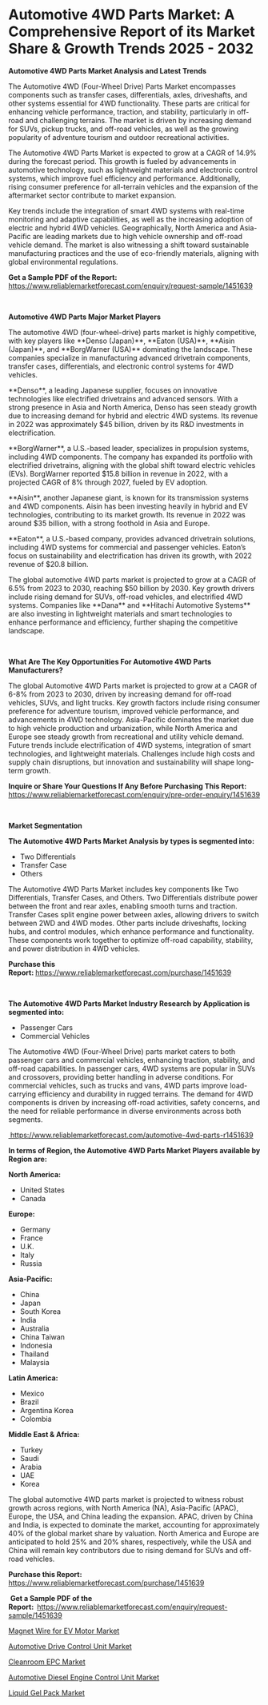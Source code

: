 <p><h1>Automotive 4WD Parts Market: A Comprehensive Report of its Market Share & Growth Trends 2025 - 2032</h1></p><p><strong>Automotive 4WD Parts Market Analysis and Latest Trends</strong></p>
<p><p>The Automotive 4WD (Four-Wheel Drive) Parts Market encompasses components such as transfer cases, differentials, axles, driveshafts, and other systems essential for 4WD functionality. These parts are critical for enhancing vehicle performance, traction, and stability, particularly in off-road and challenging terrains. The market is driven by increasing demand for SUVs, pickup trucks, and off-road vehicles, as well as the growing popularity of adventure tourism and outdoor recreational activities.</p><p>The Automotive 4WD Parts Market is expected to grow at a CAGR of 14.9% during the forecast period. This growth is fueled by advancements in automotive technology, such as lightweight materials and electronic control systems, which improve fuel efficiency and performance. Additionally, rising consumer preference for all-terrain vehicles and the expansion of the aftermarket sector contribute to market expansion.</p><p>Key trends include the integration of smart 4WD systems with real-time monitoring and adaptive capabilities, as well as the increasing adoption of electric and hybrid 4WD vehicles. Geographically, North America and Asia-Pacific are leading markets due to high vehicle ownership and off-road vehicle demand. The market is also witnessing a shift toward sustainable manufacturing practices and the use of eco-friendly materials, aligning with global environmental regulations.</p></p>
<p><strong>Get a Sample PDF of the Report:&nbsp;</strong> <a href="https://www.reliablemarketforecast.com/enquiry/request-sample/1451639?utm_campaign=950&utm_medium=2&utm_source=Github&utm_content=ia&utm_term=23012025&utm_id=automotive-4wd-parts">https://www.reliablemarketforecast.com/enquiry/request-sample/1451639</a></p>
<p>&nbsp;</p>
<p><strong>Automotive 4WD Parts Major Market Players</strong></p>
<p><p>The automotive 4WD (four-wheel-drive) parts market is highly competitive, with key players like **Denso (Japan)**, **Eaton (USA)**, **Aisin (Japan)**, and **BorgWarner (USA)** dominating the landscape. These companies specialize in manufacturing advanced drivetrain components, transfer cases, differentials, and electronic control systems for 4WD vehicles.</p><p>**Denso**, a leading Japanese supplier, focuses on innovative technologies like electrified drivetrains and advanced sensors. With a strong presence in Asia and North America, Denso has seen steady growth due to increasing demand for hybrid and electric 4WD systems. Its revenue in 2022 was approximately $45 billion, driven by its R&D investments in electrification.</p><p>**BorgWarner**, a U.S.-based leader, specializes in propulsion systems, including 4WD components. The company has expanded its portfolio with electrified drivetrains, aligning with the global shift toward electric vehicles (EVs). BorgWarner reported $15.8 billion in revenue in 2022, with a projected CAGR of 8% through 2027, fueled by EV adoption.</p><p>**Aisin**, another Japanese giant, is known for its transmission systems and 4WD components. Aisin has been investing heavily in hybrid and EV technologies, contributing to its market growth. Its revenue in 2022 was around $35 billion, with a strong foothold in Asia and Europe.</p><p>**Eaton**, a U.S.-based company, provides advanced drivetrain solutions, including 4WD systems for commercial and passenger vehicles. Eaton’s focus on sustainability and electrification has driven its growth, with 2022 revenue of $20.8 billion.</p><p>The global automotive 4WD parts market is projected to grow at a CAGR of 6.5% from 2023 to 2030, reaching $50 billion by 2030. Key growth drivers include rising demand for SUVs, off-road vehicles, and electrified 4WD systems. Companies like **Dana** and **Hitachi Automotive Systems** are also investing in lightweight materials and smart technologies to enhance performance and efficiency, further shaping the competitive landscape.</p></p>
<p>&nbsp;</p>
<p><strong>What Are The Key Opportunities For Automotive 4WD Parts Manufacturers?</strong></p>
<p><p>The global Automotive 4WD Parts market is projected to grow at a CAGR of 6-8% from 2023 to 2030, driven by increasing demand for off-road vehicles, SUVs, and light trucks. Key growth factors include rising consumer preference for adventure tourism, improved vehicle performance, and advancements in 4WD technology. Asia-Pacific dominates the market due to high vehicle production and urbanization, while North America and Europe see steady growth from recreational and utility vehicle demand. Future trends include electrification of 4WD systems, integration of smart technologies, and lightweight materials. Challenges include high costs and supply chain disruptions, but innovation and sustainability will shape long-term growth.</p></p>
<p><strong>Inquire or Share Your Questions If Any Before Purchasing This Report:</strong> <a href="https://www.reliablemarketforecast.com/enquiry/pre-order-enquiry/1451639?utm_campaign=950&utm_medium=2&utm_source=Github&utm_content=ia&utm_term=23012025&utm_id=automotive-4wd-parts">https://www.reliablemarketforecast.com/enquiry/pre-order-enquiry/1451639</a></p>
<p>&nbsp;</p>
<p><strong>Market Segmentation</strong></p>
<p><strong>The Automotive 4WD Parts Market Analysis by types is segmented into:</strong></p>
<p><ul><li>Two Differentials</li><li>Transfer Case</li><li>Others</li></ul></p>
<p><p>The Automotive 4WD Parts Market includes key components like Two Differentials, Transfer Cases, and Others. Two Differentials distribute power between the front and rear axles, enabling smooth turns and traction. Transfer Cases split engine power between axles, allowing drivers to switch between 2WD and 4WD modes. Other parts include driveshafts, locking hubs, and control modules, which enhance performance and functionality. These components work together to optimize off-road capability, stability, and power distribution in 4WD vehicles.</p></p>
<p><strong>Purchase this Report:&nbsp;</strong><a href="https://www.reliablemarketforecast.com/purchase/1451639?utm_campaign=950&utm_medium=2&utm_source=Github&utm_content=ia&utm_term=23012025&utm_id=automotive-4wd-parts">https://www.reliablemarketforecast.com/purchase/1451639</a></p>
<p>&nbsp;</p>
<p><strong>The Automotive 4WD Parts Market Industry Research by Application is segmented into:</strong></p>
<p><ul><li>Passenger Cars</li><li>Commercial Vehicles</li></ul></p>
<p><p>The Automotive 4WD (Four-Wheel Drive) parts market caters to both passenger cars and commercial vehicles, enhancing traction, stability, and off-road capabilities. In passenger cars, 4WD systems are popular in SUVs and crossovers, providing better handling in adverse conditions. For commercial vehicles, such as trucks and vans, 4WD parts improve load-carrying efficiency and durability in rugged terrains. The demand for 4WD components is driven by increasing off-road activities, safety concerns, and the need for reliable performance in diverse environments across both segments.</p></p>
<p><a href="https://www.reliablemarketforecast.com/automotive-4wd-parts-r1451639?utm_campaign=950&utm_medium=2&utm_source=Github&utm_content=ia&utm_term=23012025&utm_id=automotive-4wd-parts">&nbsp;https://www.reliablemarketforecast.com/automotive-4wd-parts-r1451639</a></p>
<p><strong>In terms of Region, the Automotive 4WD Parts Market Players available by Region are:</strong></p>
<p>
    <p> <strong> North America: </strong>
        <ul>
            <li>United States</li>
            <li>Canada</li>
        </ul>
        </p> 
    <p> <strong> Europe: </strong>
        <ul>
            <li>Germany</li>
            <li>France</li>
            <li>U.K.</li>
            <li>Italy</li>
            <li>Russia</li>
        </ul>
        </p> 
    <p> <strong> Asia-Pacific: </strong>
        <ul>
            <li>China</li>
            <li>Japan</li>
            <li>South Korea</li>
            <li>India</li>
            <li>Australia</li>
            <li>China Taiwan</li>
            <li>Indonesia</li>
            <li>Thailand</li>
            <li>Malaysia</li>
        </ul>
        </p> 
    <p> <strong> Latin America: </strong>
        <ul>
            <li>Mexico</li>
            <li>Brazil</li>
            <li>Argentina Korea</li>
            <li>Colombia</li>
        </ul>
        </p> 
    <p> <strong> Middle East & Africa: </strong>
        <ul>
            <li>Turkey</li>
            <li>Saudi</li>
            <li>Arabia</li>
            <li>UAE</li>
            <li>Korea</li>
        </ul>
    </p>
    </p>
<p><p>The global automotive 4WD parts market is projected to witness robust growth across regions, with North America (NA), Asia-Pacific (APAC), Europe, the USA, and China leading the expansion. APAC, driven by China and India, is expected to dominate the market, accounting for approximately 40% of the global market share by valuation. North America and Europe are anticipated to hold 25% and 20% shares, respectively, while the USA and China will remain key contributors due to rising demand for SUVs and off-road vehicles.</p></p>
<p><strong>Purchase this Report: </strong><a href="https://www.reliablemarketforecast.com/purchase/1451639?utm_campaign=950&utm_medium=2&utm_source=Github&utm_content=ia&utm_term=23012025&utm_id=automotive-4wd-parts">https://www.reliablemarketforecast.com/purchase/1451639</a></p>
<p>&nbsp;<strong>Get a Sample PDF of the Report:&nbsp;&nbsp;</strong><a href="https://www.reliablemarketforecast.com/enquiry/request-sample/1451639?utm_campaign=950&utm_medium=2&utm_source=Github&utm_content=ia&utm_term=23012025&utm_id=automotive-4wd-parts">https://www.reliablemarketforecast.com/enquiry/request-sample/1451639</a></p>
<p><strong></strong></p>
<p><p><a href="https://www.linkedin.com/pulse/magnet-wire-ev-motor-market-expected-see-strong-growth-from-ufpqc?utm_campaign=950&utm_medium=2&utm_source=Github&utm_content=ia&utm_term=23012025&utm_id=automotive-4wd-parts">Magnet Wire for EV Motor Market</a></p><p><a href="https://github.com/osbornrdaflalo/Market-Research-Report-List-1/blob/main/automotive-drive-control-unit-market.md?utm_campaign=950&utm_medium=2&utm_source=Github&utm_content=ia&utm_term=23012025&utm_id=automotive-4wd-parts">Automotive Drive Control Unit Market</a></p><p><a href="https://www.linkedin.com/pulse/analyzing-cleanroom-epc-market-growth-revenue-trends-forecasted-8yvuf?utm_campaign=950&utm_medium=2&utm_source=Github&utm_content=ia&utm_term=23012025&utm_id=automotive-4wd-parts">Cleanroom EPC Market</a></p><p><a href="https://github.com/antonioc6hal/Market-Research-Report-List-1/blob/main/automotive-diesel-engine-control-unit-market.md?utm_campaign=950&utm_medium=2&utm_source=Github&utm_content=ia&utm_term=23012025&utm_id=automotive-4wd-parts">Automotive Diesel Engine Control Unit Market</a></p><p><a href="https://www.linkedin.com/pulse/in-depth-analysis-liquid-gel-pack-market-dynamics-key-trends-gvvxc?utm_campaign=950&utm_medium=2&utm_source=Github&utm_content=ia&utm_term=23012025&utm_id=automotive-4wd-parts">Liquid Gel Pack Market</a></p></p>